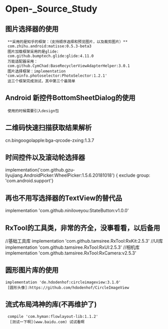 # Open-_Source_Study
##  图片选择器的使用
     **采用的是知乎的框架：（支持顺序选择和预览图片，以及裁剪图片）**
     com.zhihu.android:matisse:0.5.3-beta3
     图片加载框架采用的是glide:
     com.github.bumptech.glide:glide:4.11.0
     万能适配器采用：
     com.github.CymChad:BaseRecyclerViewAdapterHelper:3.0.1
     图片选择框架：implementation 'com.winfo.photoselector:PhotoSelector:1.2.1'
     这三个框架完成测试，其中第三个最简单
##  Android 新控件BottomSheetDialog的使用
     使用的时候需要引入design包
##  二维码快速扫描获取结果解析
cn.bingoogolapple:bga-qrcode-zxing:1.3.7
##  时间控件以及滚动轮选择器
implementation('com.github.gzu-liyujiang.AndroidPicker:WheelPicker:1.5.6.20181018') {
        exclude group: 'com.android.support'}
##  再也不用写选择器的TextView的替代品
 implementation 'com.github.niniloveyou:StateButton:v1.0.0'
 ##  RxTool的工具类，非常的齐全，没事看看，以后备用
 //基础工具库
   implementation 'com.github.tamsiree.RxTool:RxKit:2.5.3'
   //UI库
   implementation 'com.github.tamsiree.RxTool:RxUI:2.5.3'
   //相机库
   implementation 'com.github.tamsiree.RxTool:RxCamera:v2.5.3'
##  圆形图片库的使用
    implementation 'de.hdodenhof:circleimageview:3.1.0'
     [圆形头像]:https://github.com/hdodenhof/CircleImageView
##  流式布局鸿神的库(不再维护了)
     compile 'com.hyman:flowlayout-lib:1.1.2'
      [测试一下啊](www.baidu.com) 试试看啊
